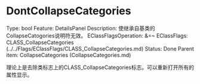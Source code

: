 # DontCollapseCategories

Type: bool
Feature: DetailsPanel
Description: 使继承自基类的CollapseCatogories说明符无效。
EClassFlagsOperation: &=~
EClassFlags: CLASS_CollapseCategories (../../Flags/EClassFlags/CLASS_CollapseCategories.md)
Status: Done
Parent item: CollapseCategories (CollapseCategories.md)

理论上是去除类标志上的CLASS_CollapseCategories标志。可以重新打开所有的属性显示。